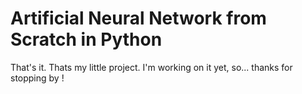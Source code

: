 
# Artificial Neural Network from Scratch in Python

That's it. Thats my little project. I'm working on it yet, so... thanks for stopping by !

